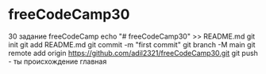 # freeCodeCamp30
30 задание  freeCodeCamp
echo "# freeCodeCamp30" >> README.md 
git init 
git add README.md 
git commit -m "first commit" 
git branch -M main 
git remote add origin https://github.com/adil2321/freeCodeCamp30.git
 git push - ты происхождение главная
